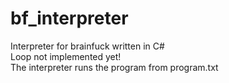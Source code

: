 # bf_interpreter
Interpreter for brainfuck written in C# <br>
Loop not implemented yet!<br>
The interpreter runs the program from program.txt